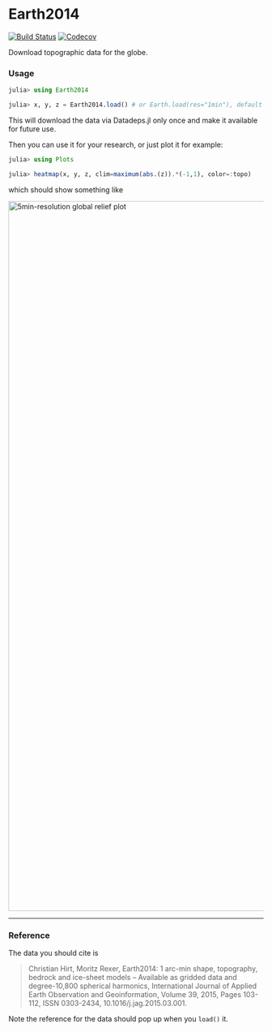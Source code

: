 # Earth2014

[![Build Status](https://travis-ci.com/briochemc/Earth2014.jl.svg?branch=master)](https://travis-ci.com/briochemc/Earth2014.jl)
[![Codecov](https://codecov.io/gh/briochemc/Earth2014.jl/branch/master/graph/badge.svg)](https://codecov.io/gh/briochemc/Earth2014.jl)

Download topographic data for the globe.

### Usage

```julia
julia> using Earth2014

julia> x, y, z = Earth2014.load() # or Earth.load(res="1min"), default is "5min"
```

This will download the data via Datadeps.jl only once and make it available for future use.

Then you can use it for your research, or just plot it for example:

```julia
julia> using Plots

julia> heatmap(x, y, z, clim=maximum(abs.(z)).*(-1,1), color=:topo)
```

which should show something like

<img width="1400" alt="5min-resolution global relief plot" src="https://user-images.githubusercontent.com/4486578/76491209-45a19e80-6481-11ea-8d32-815b8a440824.png">


---

### Reference

The data you should cite is

> Christian Hirt, Moritz Rexer,
> Earth2014: 1 arc-min shape, topography, bedrock and ice-sheet models – Available as gridded data and degree-10,800 spherical harmonics,
> International Journal of Applied Earth Observation and Geoinformation,
> Volume 39,
> 2015,
> Pages 103-112,
> ISSN 0303-2434,
> 10.1016/j.jag.2015.03.001.

Note the reference for the data should pop up when you `load()` it.

